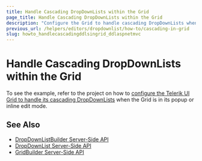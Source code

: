 ```yaml
---
title: Handle Cascading DropDownLists within the Grid
page_title: Handle Cascading DropDownLists within the Grid
description: "Configure the Grid to handle cascading DropDownLists when using the Popup or Inline editing modes."
previous_url: /helpers/editors/dropdownlist/how-to/cascading-in-grid
slug: howto_handlecascadingddlsingrid_ddlaspnetmvc
---
```


# Handle Cascading DropDownLists within the Grid

To see the example, refer to the project on how to [configure the Telerik UI Grid to handle its cascading DropDownLists](https://github.com/telerik/ui-for-aspnet-mvc-examples/tree/master/Telerik.Examples.Mvc/Telerik.Examples.Mvc/Areas/GridEditingWithCascadingDropDownLists) when the Grid is in its popup or inline edit mode.

## See Also

* [DropDownListBuilder Server-Side API](https://docs.telerik.com/aspnet-mvc/api/kendo.mvc.ui.fluent/dropdownlistbuilder)
* [DropDownList Server-Side API](/api/dropdownlist)
* [GridBuilder Server-Side API](https://docs.telerik.com/aspnet-mvc/api/kendo.mvc.ui.fluent/autocompletebuilder)
